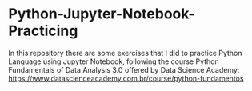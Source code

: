 # Python-Jupyter-Notebook-Practicing
In this repository there are some exercises that I did to practice Python Language using Jupyter Notebook, following the course Python Fundamentals of Data Analysis 3.0 offered by Data Science Academy: https://www.datascienceacademy.com.br/course/python-fundamentos 

